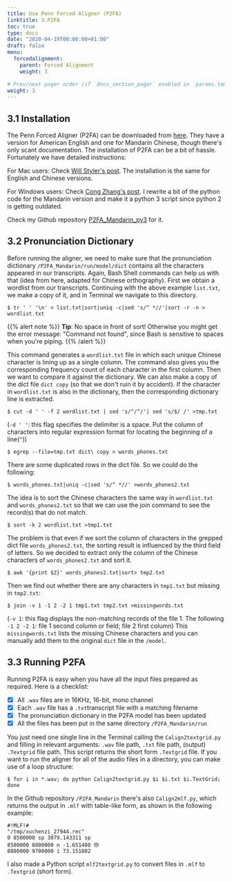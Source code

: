 ```yaml
---
title: Use Penn Forced Aligner (P2FA)
linktitle: 3.P2FA
toc: true
type: docs
date: "2020-04-19T00:00:00+01:00"
draft: false
menu:
  forcedalignment:
    parent: Forced Alignment
    weight: 3

# Prev/next pager order (if `docs_section_pager` enabled in `params.toml`)
weight: 3
---
```


## 3.1 Installation
The Penn Forced Aligner (P2FA) can be downloaded from [here](https://web.sas.upenn.edu/phonetics-lab/facilities/). They have a version for American English and one for Mandarin Chinese, though there's only scant documentation. The installation of P2FA can be a bit of hassle. Fortunately we have detailed instructions:

For Mac users: Check [Will Styler's post](http://wstyler.ucsd.edu/posts/p2fa_mac.html). The installation is the same for English and Chinese versions.

For Windows users: Check [Cong Zhang's post](https://congzhanglinguist.wordpress.com/2018/09/03/p2fa_chinese_2/).
I rewrite a bit of the python code for the Mandarin version and make it a python 3 script since python 2 is getting outdated. 

Check my Github repository [P2FA_Mandarin_py3](https://github.com/chenchenzi/P2FA_Mandarin_py3/tree/master) for it.

## 3.2 Pronunciation Dictionary
Before running the aligner, we need to make sure that the pronunciation dictionary `/P2FA_Mandarin/run/model/dict` contains all the characters appeared in our transcripts. Again, Bash Shell commands can help us with that (idea from here, adapted for Chinese orthography).
First we obtain a wordlist from our transcripts. Continuing with the above example `list.txt`, we make a copy of it, and in Terminal we navigate to this directory.
```
$ tr ' ' '\n' < list.txt|sort|uniq -c|sed 's/^ *//'|sort -r -n > wordlist.txt
```
{{% alert note %}}
**Tip**: No space in front of sort! Otherwise you might get the error message: "Command not found", since Bash is sensitive to spaces when you're piping.
{{% /alert %}}

This command generates a `wordlist.txt` file in which each unique Chinese character is lining up as a single column. The command also gives you the corresponding frequency count of each character in the first column. Then we want to compare it against the dictionary. We can also make a copy of the dict file `dict copy` (so that we don't ruin it by accident). If the character in `wordlist.txt` is also in the dictionary, then the corresponding dictionary line is extracted.
```
$ cut -d ' ' -f 2 wordlist.txt | sed 's/^/^/'| sed 's/$/ /' >tmp.txt 
```
(`-d ' '`: this flag specifies the delimiter is a space. Put the column of characters into regular expression format for locating the beginning of a line(`^`))
```
$ egrep --file=tmp.txt dict\ copy > words_phones.txt
```

There are some duplicated rows in the dict file. So we could do the following:
```
$ words_phones.txt|uniq -c|sed 's/^ *//' >words_phones2.txt
```
The idea is to sort the Chinese characters the same way in `wordlist.txt` and `words_phones2.txt` so that we can use the join command to see the record(s) that do not match.
```
$ sort -k 2 wordlist.txt >tmp1.txt
```
The problem is that even if we sort the column of characters in the grepped dict file `words_phones2.txt`, the sorting result is influenced by the third field of letters. So we decided to extract only the column of the Chinese characters of `words_phones2.txt` and sort it.
```
$ awk '{print $2}' words_phones2.txt|sort> tmp2.txt
```
Then we find out whether there are any characters in `tmp1.txt` but missing in `tmp2.txt`:
```
$ join -v 1 -1 2 -2 1 tmp1.txt tmp2.txt >missingwords.txt
```
(`-v 1`: this flag displays the non-matching records of the file 1. The following `-1 2 -2 1`: file 1 second column or field; file 2 first column)
This `missingwords.txt` lists the missing Chinese characters and you can manually add them to the original `dict` file in the `/model`.

## 3.3 Running P2FA
Running P2FA is easy when you have all the input files prepared as required. Here is a checklist:

- [x] All `.wav` files are in 16KHz, 16-bit, mono channel
- [x] Each `.wav` file has a `.txt`transcript file with a matching filename
- [x] The pronunciation dictionary in the P2FA model has been updated
- [x] All the files has been put in the same directory `/P2FA_Mandarin/run`

You just need one single line in the Terminal calling the `Calign2textgrid.py` and filling in relevant arguments: `.wav` file path, `.txt` file path, (output) `.Textgrid` file path. This script returns the short form `.Textgrid` file.
If you want to run the aligner for all of the audio files in a directory, you can make use of a loop structure:
```
$ for i in *.wav; do python Calign2textgrid.py $i $i.txt $i.TextGrid; done
```
In the Github repository `/P2FA_Mandarin` there's also `Calign2mlf.py`, which returns the output in `.mlf` with table-like form, as shown in the following example:
```
#!MLF!#
"/tmp/xuchenzi_27944.rec"
0 8500000 sp 3079.143311 sp
8500000 8800000 n -1.651408 你
8800000 9700000 i 73.151802
```
I also made a Python script `mlf2textgrid.py` to convert files in `.mlf` to `.Textgrid` (short form).